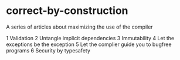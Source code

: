 # correct-by-construction
A series of articles about maximizing the use of the compiler

1 Validation
2 Untangle implicit dependencies
3 Immutability
4 Let the exceptions be the exception
5 Let the complier guide you to bugfree programs
6 Security by typesafety
